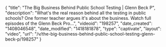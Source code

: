 {
    "title": "The Big Business Behind Public School Testing | Glenn Beck P",
    "description": "What's the real reason behind all the testing in public schools? One former teacher argues it's about the business. Watch full episodes of the Glenn Beck Pro...",
    "videoid": "198257",
    "date_created": "1408046548",
    "date_modified": "1418181878",
    "type": "captivate",
    "layout": "video",
    "url": "\/v\/the-big-business-behind-public-school-testing-glenn-beck-p\/198257"
}